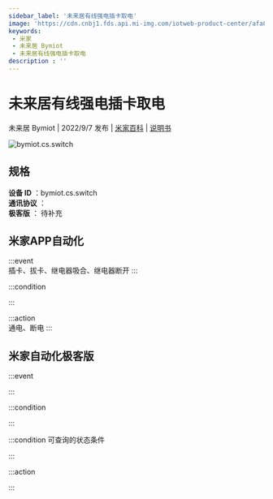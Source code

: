 ```yaml
---
sidebar_label: '未来居有线强电插卡取电'
image: 'https://cdn.cnbj1.fds.api.mi-img.com/iotweb-product-center/afa843068aeccafbbdd2ade2d3e27695_1657881724131.png?GalaxyAccessKeyId=AKVGLQWBOVIRQ3XLEW&Expires=9223372036854775807&Signature=vm2qrJr6/iv0lKgZypDX53rIER0='
keywords: 
 - 米家
 - 未来居 Bymiot
 - 未来居有线强电插卡取电
description : ''
---
```

# 未来居有线强电插卡取电

未来居 Bymiot | 2022/9/7 发布 | [米家百科](https://home.mi.com/webapp/content/baike/product/index.html?model=bymiot.cs.switch) | [说明书](https://home.mi.com/views/introduction.html?model=bymiot.cs.switch&region=cn)

![bymiot.cs.switch](https://cdn.cnbj1.fds.api.mi-img.com/iotweb-product-center/afa843068aeccafbbdd2ade2d3e27695_1657881724131.png?GalaxyAccessKeyId=AKVGLQWBOVIRQ3XLEW&Expires=9223372036854775807&Signature=vm2qrJr6/iv0lKgZypDX53rIER0=)

## 规格  
> 
**设备 ID** ：bymiot.cs.switch  
**通讯协议** ：  
**极客版**  ： 待补充 


## 米家APP自动化  

:::event  
插卡、拔卡、继电器吸合、继电器断开
:::

:::condition  

:::

:::action   
通电、断电
:::

## 米家自动化极客版  

:::event  

:::

:::condition  

:::

:::condition 可查询的状态条件  

:::

:::action  

:::

        
